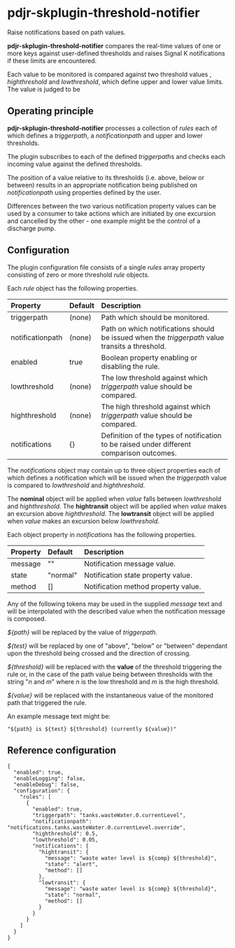 # pdjr-skplugin-threshold-notifier

Raise notifications based on path values.

__pdjr-skplugin-threshold-notifier__ compares the real-time values of
one or more keys against user-defined thresholds and raises Signal K
notifications if these limits are encountered.

Each value to be monitored is compared against two threshold values
, *highthreshold* and *lowthreshold*, which define upper and lower
value limits.
The value is judged to be 

## Operating principle

__pdjr-skplugin-threshold-notifier__ processes a collection of *rules*
each of which defines a *triggerpath*, a *notificationpath* and upper
and lower thresholds.

The plugin subscribes to each of the defined *triggerpath*s and
checks each incoming value against the defined thresholds.

The position of a value relative to its thresholds (i.e. above, below
or between) results in an appropriate notification being published on
*notificationpath* using properties defined by the user.

Differences between the two various notification property values can be
used by a consumer to take actions which are initiated by one excursion
and cancelled by the other - one example might be the control of a
discharge pump.

## Configuration

The plugin configuration file consists of a single *rules* array
property consisting of zero or more threshold *rule* objects.

Each *rule* object has the following properties.

| Property            | Default | Description |
| :------------------ | :------ | :-----------|
| triggerpath         | (none)  | Path which should be monitored. |
| notificationpath    | (none)  | Path on which notifications should be issued when the *triggerpath* value transits a threshold. |
| enabled             | true    | Boolean property enabling or disabling the rule. |
| lowthreshold        | (none)  | The low threshold against which *triggerpath* value should be compared. |
| highthreshold       | (none)  | The high threshold against which *triggerpath* value should be compared. |
| notifications       | {}      | Definition of the types of notification to be raised under different comparison outcomes. |

The *notifications* object may contain up to three object properties
each of which defines a notification which will be issued when the
*triggerpath* value is compared to *lowthreshold* and *highthreshold*.

The **nominal** object will be applied when *value* falls between
*lowthreshold* and *highthreshold*.
The **hightransit** object will be applied when *value* makes an
excursion above *highthreshold*.
The **lowtransit** object will be applied when *value* makes an
excursion below *lowthreshold*.

Each object property in *notifications* has the following properties. 

| Property            | Default  | Description |
| :------------------ | :------- | :-----------|
| message             | ""       | Notification message value. |
| state               | "normal" | Notification state property value. |
| method              | []       | Notification method property value. |

Any of the following tokens may be used in the supplied *message* text
and will be interpolated with the described value when the notification
message is composed.

_${path}_ will be replaced by the value of *triggerpath*.

_${test}_ will be replaced by one of "above", "below" or "between"
dependant upon the threshold being crossed and the direction of
crossing.

_${threshold}_ will be replaced with the __value__ of the threshold
triggering the rule or, in the case of the path value being between
thresholds with the string "_n_ and _m_" where _n_ is the low threshold
and _m_ is the high threshold.

_${value}_ will be replaced with the instantaneous value of the
monitored path that triggered the rule.

An example message text might be:
```
"${path} is ${test} ${threshold} (currently ${value})"
```

## Reference configuration
```
{
  "enabled": true,
  "enableLogging": false,
  "enableDebug": false,
  "configuration": {
    "rules": [
      {
        "enabled": true,
        "triggerpath": "tanks.wasteWater.0.currentLevel",
        "notificationpath": "notifications.tanks.wasteWater.0.currentLevel.override",
        "highthreshold": 0.5,
        "lowthreshold": 0.05,
        "notifications": {
          "hightransit": {
            "message": "waste water level is ${comp} ${threshold}",
            "state": "alert",
            "method": []
          },
          "lowtransit": {
            "message": "waste water level is ${comp} ${threshold}",
            "state": "normal",
            "method": []
          }
        }
      }
    ]
  }
}
```
